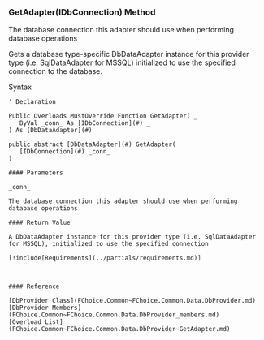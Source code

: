 ﻿### GetAdapter(IDbConnection) Method

The database connection this adapter should use when performing database operations

Gets a database type-specific DbDataAdapter instance for this provider type (i.e. SqlDataAdapter for MSSQL) initialized to use the specified connection to the database.

Syntax

```vbnet
' Declaration

Public Overloads MustOverride Function GetAdapter( _
   ByVal _conn_ As [IDbConnection](#) _
) As [DbDataAdapter](#)

public abstract [DbDataAdapter](#) GetAdapter( 
   [IDbConnection](#) _conn_
)

#### Parameters

_conn_

The database connection this adapter should use when performing database operations

#### Return Value

A DbDataAdapter instance for this provider type (i.e. SqlDataAdapter for MSSQL), initialized to use the specified connection

[!include[Requirements](../partials/requirements.md)]



#### Reference

[DbProvider Class](FChoice.Common~FChoice.Common.Data.DbProvider.md)  
[DbProvider Members](FChoice.Common~FChoice.Common.Data.DbProvider_members.md)  
[Overload List](FChoice.Common~FChoice.Common.Data.DbProvider~GetAdapter.md)